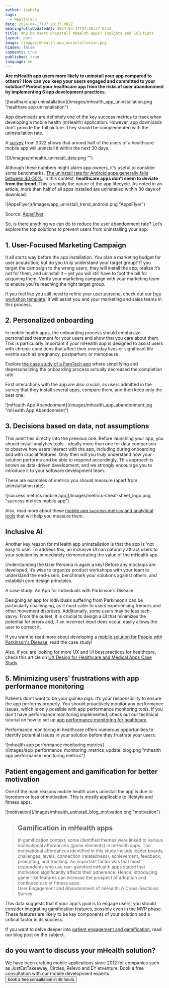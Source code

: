 ```yaml
---
author: izabela
tags:
  - HealthTech
date: 2024-04-17T07:20:37.002Z
meaningfullyUpdatedAt: 2024-04-17T07:20:37.034Z
title: Why Do Users Uninstall mHealth Apps? Insights and Solutions
layout: post
image: /images/mhealth_app_uninstallation.png
hidden: false
comments: true
published: true
language: en
---
```

**Are mHealth app users more likely to uninstall your app compared to others? How can you keep your users engaged and committed to your solution? Protect your healthcare app from the risks of user abandonment by implementing 6 app development practices.**

<div className="image">![healthare app uninstallation](/images/mhealth_app_uninstallation.png "healthare app uninstallation")</div>

App downloads are definitely one of the key success metrics to track when developing a mobile health (mHealth) application. However, app downloads don’t provide the full picture. They should be complemented with the uninstallation rate.

A [survey](https://www.ncbi.nlm.nih.gov/pmc/articles/PMC8872344/) from 2022 shows that around half of the users of a healthcare mobile app will uninstall it within the next 30 days.

<div className="image">![](/images/mhealth_uninstall_data.png "")</div>

Although these numbers might alarm app owners, it's useful to consider some benchmarks. [The uninstall rate for Android apps generally falls between 40-50%](https://www.appsflyer.com/resources/reports/app-uninstall-benchmarks/). In this context, **healthcare apps don’t seem to deviate from the trend**. This is simply the nature of the app lifecycle. As noted in an article, more than half of all apps installed are uninstalled within 30 days of download.

<div className="image">![AppsFlyer](/images/app_uninstall_trend_android.png "AppsFlyer")</div>

Source: [AppsFlyer](https://www.appsflyer.com/resources/reports/app-uninstall-benchmarks/)

So, is there anything we can do to reduce the user abandonment rate? Let’s explore the top solutions to prevent users from uninstalling your app.

## 1. User-Focused Marketing Campaign

It all starts way before the app installation. You plan a marketing budget for user acquisition, but do you truly understand your target group? If you target the campaign to the wrong users, they will install the app, realize it’s not for them, and uninstall it – yet you will still have to foot the bill for acquiring them. Verify your marketing campaign with your marketing team to ensure you're reaching the right target group.

If you feel like you still need to refine your user persona, check out our [free workshop template](https://miro.com/miroverse/b2b-buyer-persona-workshop-template/). It will assist you and your marketing and sales teams in this process.

## 2. Personalized onboarding

In mobile health apps, the onboarding process should emphasize personalized treatment for your users and show that you care about them. This is particularly important if your mHealth app is designed to assist users with chronic conditions that affect their everyday lives or significant life events such as pregnancy, postpartum, or menopause.

Explore [the case study of a FemTech app](/blog/data-driven-development-femtech-app-onboarding/) where simplifying and depersonalizing the onboarding process actually decreased the completion rate.

First interactions with the app are also crucial, as users admitted in the survey that they install several apps, compare them, and then keep only the best one:

<div className="image">![mHealth App Abandonment](/images/mhealth_app_abandonment.jpg "mHealth App Abandonment")</div>

## 3. Decisions based on data, not assumptions

This point ties directly into the previous one. Before launching your app, you should install analytics tools – ideally more than one for data comparison – to observe how users interact with the app, including during onboarding and with crucial features. Only then will you truly understand how your solution performs and be able to respond accordingly. This approach is known as data-driven development, and we strongly encourage you to introduce it to your software development team.

These are examples of metrics you should measure (apart from uninstallation rate): 

<div className="image">![success metrics mobile app](/images/metrics-cheat-sheet_logo.png "success metrics mobile app")</div>

Also, read more about these [mobile app success metrics and analytical tools](/blog/metrics-to-measure-mobile-mvp-success-cheat-sheet/) that will help you measure them.

## Inclusive AI

Another key reason for mHealth app uninstallation is that the app is 'not easy to use'. To address this, an inclusive UI can naturally attract users to your solution by immediately demonstrating the value of the mHealth app.

Understanding the User Persona is again a key! Before any mockups are developed, it’s wise to organize product workshops with your team to understand the end-users, benchmark your solutions against others, and establish core design principles.

A case study: An App for Individuals with Parkinson’s Disease

Designing an app for individuals suffering from Parkinson’s can be particularly challenging, as it must cater to users experiencing tremors and other movement disorders. Additionally, some users may be less tech-savvy. From the outset, it is crucial to design a UI that minimizes the potential for errors and, if an incorrect input does occur, easily allows the user to correct it.

If you want to read more about developing a [mobile solution for People with Parkinson's Disease](/projects/solution-for-parkinsons-patients/), read the case study!

Also, if you are looking for more UX and UI best practices for healthcare, check this article on [UX Design for Healthcare and Medical Apps Case Study](/blog/ux-design-healthcare-medical-apps-case-study/).

## 5. Minimizing users' frustrations with app performance monitoring

Patients don't want to be your guinea pigs. It’s your responsibility to ensure the app performs properly. You should proactively monitor any performance issues, which is only possible with app performance monitoring tools. If you don't have performance monitoring implemented, check out our technical tutorial on how to set up [app performance monitoring for healthcare](/blog/healthcare-app-performance-monitoring/).

Performance monitoring in healthcare offers numerous opportunities to identify potential issues in your solution before they frustrate your users:

<div className="image">![mhealth app performance monitoring metrics](/images/app_performance_monitoring_metrics_update_blog.png "mhealth app performance monitoring metrics")</div>

## Patient engagement and gamification for better motivation

One of the main reasons mobile health users uninstall the app is due to boredom or loss of motivation. This is mostly applicable to lifestyle and fitness apps.

<div className="image">![motivation](/images/mhealth_uninstall_blog_motivation.png "motivation")</div>

<blockquote><h2>Gamification in mHealth apps</h2><div>In gamification context, some identified themes were linked to various motivational affordances (game elements) in mHealth apps. The motivational affordances identified in this study include leader boards, challenges, levels, connection (relatedness), achievement, feedback, prompting, and tracking. An important factor was that most respondents who use non-gamified mHealth apps stated that motivation significantly affects their adherence. Hence, introducing game-like features can increase the prospect of adoption and continued use of fitness apps.</div><footer>User Engagement and Abandonment of mHealth: A Cross-Sectional Survey</footer></blockquote>

This data suggests that if your app's goal is to engage users, you should consider integrating gamification features, possibly even in the MVP phase. These features are likely to be key components of your solution and a critical factor in its success.

If you want to delve deeper into [patient engagement and gamification](/blog/delivering-patient-engagement-platform/), read our blog post on the subject.

<div class='block-button'><h2>do you want to discuss your mHealth solution?</h2><div>We have been crafting mobile applications since 2012 for companies such as JustEatTakeaway, Circles, Relevo and EY etventure. Book a free consultation with our mobile development experts</div><a href="/our-areas/healthcare-software-development/"><button>book a free consultation in 48 hours</button></a></div>
